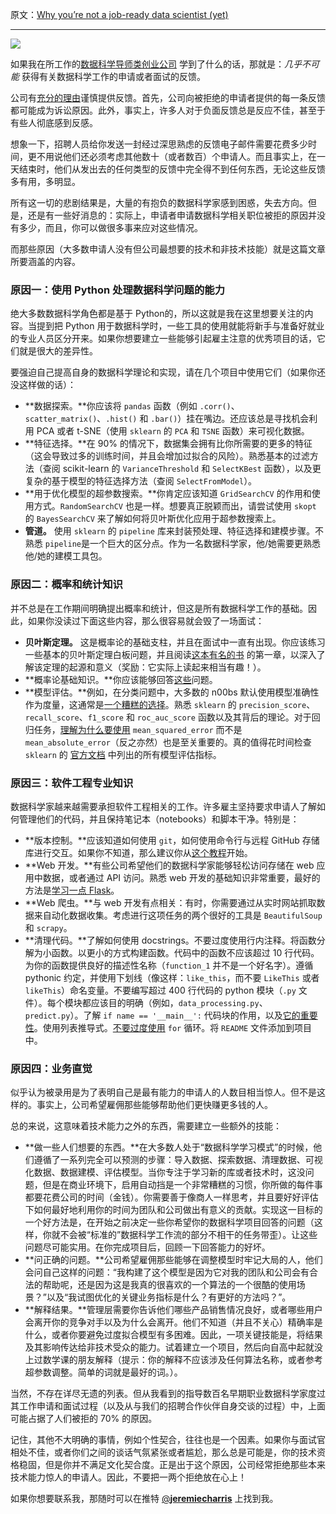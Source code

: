 原文：[Why you’re not a job-ready data scientist (yet)](https://towardsdatascience.com/why-youre-not-a-job-ready-data-scientist-yet-1a0d73f15012)

---
![](https://cdn-images-1.medium.com/max/1200/0*8F8p5yS5x1OtGdCe.jpg)

如果我在所工作的[数据科学导师类创业公司](http://sharpestminds.com) 学到了什么的话，那就是：_几乎不可能_ 获得有关数据科学工作的申请或者面试的反馈。

公司有[充分的理由](https://www.forbes.com/sites/lizryan/2017/03/19/the-real-reason-employers-wont-tell-you-why-they-hired-someone-else/#68e378d2d0f0)谨慎提供反馈。首先，公司向被拒绝的申请者提供的每一条反馈都可能成为诉讼原因。此外，事实上，许多人对于负面反馈总是反应不佳，甚至于有些人彻底感到反感。

想象一下，招聘人员给你发送一封经过深思熟虑的反馈电子邮件需要花费多少时间，更不用说他们还必须考虑其他数十（或者数百）个申请人。而且事实上，在一天结束时，他们从发出去的任何类型的反馈中完全得不到任何东西，无论这些反馈多有用，多明显。

所有这一切的悲剧结果是，大量的有抱负的数据科学家感到困惑，失去方向。但是，还是有一些好消息的：实际上，申请者申请数据科学相关职位被拒的原因并没有多少，而且，你可以做很多事来应对这些情况。

而那些原因（大多数申请人没有但公司最想要的技术和非技术技能）就是这篇文章所要涵盖的内容。

### 原因一：使用 Python 处理数据科学问题的能力

绝大多数数据科学角色都是基于 Python的，所以这就是我在这里想要关注的内容。当提到把 Python 用于数据科学时，一些工具的使用就能将新手与准备好就业的专业人员区分开来。如果你想要建立一些能够引起雇主注意的优秀项目的话，它们就是很大的差异性。

要强迫自己提高自身的数据科学理论和实现，请在几个项目中使用它们（如果你还没这样做的话）：

  * **数据探索。**你应该将 `pandas` 函数（例如 `.corr()`、`scatter_matrix()`、`.hist()` 和 `.bar()`）挂在嘴边。还应该总是寻找机会利用 PCA 或者 t-SNE（使用 `sklearn` 的 `PCA` 和 `TSNE` 函数）来可视化数据。
  * **特征选择。**在 90% 的情况下，数据集会拥有比你所需要的更多的特征（这会导致过多的训练时间，并且会增加过拟合的风险）。熟悉基本的过滤方法（查阅 scikit-learn 的 `VarianceThreshold` 和 `SelectKBest` 函数），以及更复杂的基于模型的特征选择方法（查阅 `SelectFromModel`）。
  * **用于优化模型的超参数搜索。**你肯定应该知道 `GridSearchCV` 的作用和使用方式。`RandomSearchCV` 也是一样。想要真正脱颖而出，请尝试使用 `skopt` 的 `BayesSearchCV` 来了解如何将贝叶斯优化应用于超参数搜索上。
  * **管道。** 使用 `sklearn` 的 `pipeline` 库来封装预处理、特征选择和建模步骤。不熟悉 `pipeline`是一个巨大的区分点。作为一名数据科学家，他/她需要更熟悉他/她的建模工具包。



### 原因二：概率和统计知识

并不总是在工作期间明确提出概率和统计，但这是所有数据科学工作的基础。因此，如果你没读过下面这些内容，那么很容易就会毁了一场面试：

  * **贝叶斯定理。** 这是概率论的基础支柱，并且在面试中一直有出现。你应该练习一些基本的贝叶斯定理白板问题，并且阅读[这本有名的书](http://www.med.mcgill.ca/epidemiology/hanley/bios601/GaussianModel/JaynesProbabilityTheory.pdf) 的第一章，以深入了解该定理的起源和意义（奖励：它实际上读起来相当有趣！）。
  * **概率论基础知识。**你应该能够回答[这些](https://github.com/kojino/120-Data-Science-Interview-Questions/blob/master/probability.md)问题。
  * **模型评估。**例如，在分类问题中，大多数的 n00bs 默认使用模型准确性作为度量，这通常是[一个糟糕的选择](https://stats.stackexchange.com/questions/312780/why-is-accuracy-not-the-best-measure-for-assessing-classification-models)。熟悉 `sklearn` 的 `precision_score`、`recall_score`、`f1_score` 和 `roc_auc_score` 函数以及其背后的理论。对于回归任务，[理解为什么要使用](https://towardsdatascience.com/how-to-select-the-right-evaluation-metric-for-machine-learning-models-part-1-regrression-metrics-3606e25beae0) `mean_squared_error` 而不是 `mean_absolute_error`（反之亦然）也是至关重要的。真的值得花时间检查 `sklearn` 的 [官方文档](https://scikit-learn.org/stable/modules/model_evaluation.html) 中列出的所有模型评估指标。


### 原因三：软件工程专业知识

数据科学家越来越需要承担软件工程相关的工作。许多雇主坚持要求申请人了解如何管理他们的代码，并且保持笔记本（notebooks）和脚本干净。特别是：

  * **版本控制。**应该知道如何使用 `git`，如何使用命令行与远程 GitHub 存储库进行交互。如果你不知道，那么建议你从[这个教程](https://product.hubspot.com/blog/git-and-github-tutorial-for-beginners)开始。
  * **Web 开发。**有些公司希望他们的数据科学家能够轻松访问存储在 web 应用中数据，或者通过 API 访问。熟悉 web 开发的基础知识非常重要，最好的方法是[学习一点 Flask](https://www.freecodecamp.org/news/how-to-build-a-web-application-using-flask-and-deploy-it-to-the-cloud-3551c985e492/)。
  * **Web 爬虫。**与 web 开发有点相关：有时，你需要通过从实时网站抓取数据来自动化数据收集。考虑进行这项任务的两个很好的工具是 `BeautifulSoup` 和 `scrapy`。
  * **清理代码。**了解如何使用 docstrings。不要过度使用行内注释。将函数分解为小函数。以更小的方式构建函数。代码中的函数不应该超过 10 行代码。为你的函数提供良好的描述性名称（`function_1` 并不是一个好名字）。遵循 pythonic 约定，并使用下划线（像这样：`like_this`，而不要 `LikeThis` 或者 `likeThis`）命名变量。不要编写超过 400 行代码的 python 模块（`.py` 文件）。每个模块都应该目的明确（例如，`data_processing.py`、`predict.py`）。了解 `if name == '__main__':` 代码块的作用，以及[它的重要性](https://stackoverflow.com/questions/419163/what-does-if-name-main-do)。使用列表推导式。[不要过度使用](https://medium.com/python-pandemonium/never-write-for-loops-again-91a5a4c84baf) `for` 循环。将 `README` 文件添加到项目中。


### 原因四：业务直觉

似乎认为被录用是为了表明自己是最有能力的申请人的人数目相当惊人。但不是这样的。事实上，公司希望雇佣那些能够帮助他们更快赚更多钱的人。

总的来说，这意味着技术能力之外的东西，需要建立一些额外的技能：

  * **做一些人们想要的东西。**在大多数人处于“数据科学学习模式”的时候，他们遵循了一系列完全可以预测的步骤：导入数据、探索数据、清理数据、可视化数据、数据建模、评估模型。当你专注于学习新的库或者技术时，这没问题，但是在商业环境下，启用自动挡是一个非常糟糕的习惯，你所做的每件事都要花费公司的时间（金钱）。你需要善于像商人一样思考，并且要好好评估下如何最好地利用你的时间为团队和公司做出有意义的贡献。实现这一目标的一个好方法是，在开始之前决定一些你希望你的数据科学项目回答的问题（这样，你就不会被“标准的”数据科学工作流的部分不相干的任务带歪）。让这些问题尽可能实用。在你完成项目后，回顾一下回答能力的好坏。
  * **问正确的问题。**公司希望雇佣那些能够在调整模型时牢记大局的人，他们会问自己这样的问题：“我构建了这个模型是因为它对我的团队和公司会有合法的帮助呢，还是因为这是我真的很喜欢的一个算法的一个很酷的使用场景？”以及“我试图优化的关键业务指标是什么？有更好的方法吗？”。
  * **解释结果。**管理层需要你告诉他们哪些产品销售情况良好，或者哪些用户会离开你的竞争对手以及为什么会离开。他们不知道（并且不关心）精确率是什么，或者你要避免过度拟合模型有多困难。因此，一项关键技能是，将结果及其影响传达给非技术受众的能力。试着建立一个项目，然后向自高中起就没上过数学课的朋友解释（提示：你的解释不应该涉及任何算法名称，或者参考超参数调整。简单的词就是最好的词。）。
  

当然，不存在详尽无遗的列表。但从我看到的指导数百名早期职业数据科学家度过其工作申请和面试过程（以及从与我们的招聘合作伙伴自身交谈的过程）中，上面可能占据了人们被拒的 70% 的原因。

记住，其他不大明确的事情，例如个性契合，往往也是一个因素。如果你与面试官相处不佳，或者你们之间的谈话气氛紧张或者尴尬，那么总是可能是，你的技术资格稳固，但是你并不满足文化契合度。正是出于这个原因，公司经常拒绝那些本来技术能力惊人的申请人。因此，不要把一两个拒绝放在心上！

如果你想要联系我，那随时可以在推特 [@**jeremiecharris**](https://twitter.com/jeremiecharris) 上找到我。